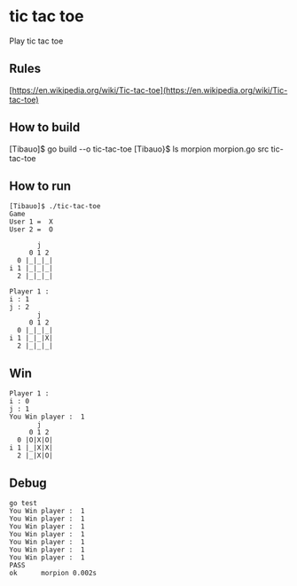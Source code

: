 # tic tac toe

Play tic tac toe
## Rules
[https://en.wikipedia.org/wiki/Tic-tac-toe](https://en.wikipedia.org/wiki/Tic-tac-toe)

## How to build
[Tibauo]$ go build --o tic-tac-toe
[Tibauo}$ ls
morpion  morpion.go  src  tic-tac-toe

## How to run
```
[Tibauo]$ ./tic-tac-toe 
Game
User 1 =  X 
User 2 =  O

       j
     0 1 2
  0 |_|_|_|
i 1 |_|_|_|
  2 |_|_|_|

Player 1 : 
i : 1
j : 2
       j   
     0 1 2 
  0 |_|_|_|
i 1 |_|_|X|
  2 |_|_|_|
```
## Win
```
Player 1 : 
i : 0
j : 1
You Win player :  1
       j   
     0 1 2 
  0 |O|X|O|
i 1 |_|X|X|
  2 |_|X|O|
```

## Debug
```
go test
You Win player :  1
You Win player :  1
You Win player :  1
You Win player :  1
You Win player :  1
You Win player :  1
You Win player :  1
PASS
ok  	morpion	0.002s
```
